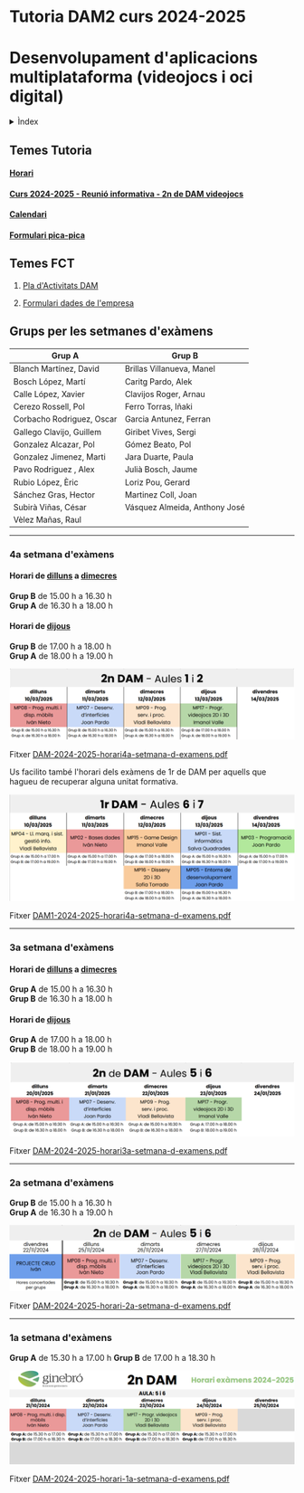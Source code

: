 # Tutoria DAM2 curs 2024-2025

# Desenvolupament d'aplicacions multiplataforma (videojocs i oci digital)

<details><summary>Ìndex</summary>
<hr>

### **1.** [Temes tutoria](#temes-tutoria)

### **2.** [Temes FCT](#temes-fct)

### **3.** [Grups per les setmanes d'exàmens](#grups-per-les-setmanes-dexàmens)

#### &nbsp;&nbsp;&nbsp;&nbsp;&nbsp;&nbsp;  **3.1.** [1a setmana d'exàmens](#1a-setmana-dexàmens)

<hr>
</details>

## Temes Tutoria

#### [Horari](./horari-dam2-2024-2025.pdf)

#### [Curs 2024-2025 - Reunió informativa - 2n de DAM videojocs](./reunio-families-dam2-curs-2024-2025.pdf)

#### [Calendari](https://calendar.google.com/calendar/embed?src=c_0fdb75ac4a12020449ceee819dd9100fa7216a5b580b8b49064a3ec58135d5b4%40group.calendar.google.com&ctz=Europe%2FMadrid)

#### [Formulari pica-pica](https://forms.gle/ZehDY8qG8WpdgQUv7)

## Temes FCT

1. [Pla d'Activitats DAM](pla-d-activitats-dam.pdf)

1. [Formulari dades de l'empresa](https://docs.google.com/forms/d/1SP3yrdzbV2eXbzPK0fYHxTcMViiIIRzJzUUWpru14T4)


## Grups per les setmanes d'exàmens

|**Grup A**|**Grup B**|
|----|----|
|Blanch Martínez, David|Brillas Villanueva, Manel|
|Bosch López, Martí|Caritg Pardo, Alek|
|Calle López, Xavier|Clavijos Roger, Arnau|
|Cerezo Rossell, Pol|Ferro Torras, Iñaki|
|Corbacho Rodriguez, Oscar|Garcia Antunez, Ferran|
|Gallego Clavijo, Guillem|Giribet Vives, Sergi|
|Gonzalez Alcazar, Pol|Gómez Beato, Pol|
|Gonzalez Jimenez, Marti|Jara Duarte, Paula|
|Pavo Rodriguez , Alex|Julià Bosch, Jaume|
|Rubio López, Èric|Loriz Pou, Gerard|
|Sánchez Gras, Hector|Martinez Coll, Joan|
|Subirà Viñas, César|Vásquez Almeida, Anthony José|
|Vèlez Mañas, Raul||


<hr>

### 4a setmana d'exàmens

#### Horari de <u>dilluns</u> a <u>dimecres</u>

**Grup B** de 15.00 h a 16.30 h<br>**Grup A** de 16.30 h a 18.00 h

#### Horari de <u>dijous</u>

**Grup B** de 17.00 h a 18.00 h<br>**Grup A** de 18.00 h a 19.00 h

![DAM-2024-2025-horari-4a-setmana-d-examens](DAM-2024-2025-horari-4a-setmana-d-examens.png)

Fitxer [DAM-2024-2025-horari4a-setmana-d-examens.pdf](./DAM-2024-2025-horari-4a-setmana-d-examens.pdf)

Us facilito també l'horari dels exàmens de 1r de DAM per aquells que hagueu de recuperar alguna unitat formativa.

![DAM1-2024-2025-horari-4a-setmana-d-examens](DAM1-2024-2025-horari-4a-setmana-d-examens.png)

Fitxer [DAM1-2024-2025-horari4a-setmana-d-examens.pdf](./DAM1-2024-2025-horari-4a-setmana-d-examens.pdf)


<hr>

### 3a setmana d'exàmens

#### Horari de <u>dilluns</u> a <u>dimecres</u>

**Grup A** de 15.00 h a 16.30 h<br>**Grup B** de 16.30 h a 18.00 h

#### Horari de <u>dijous</u>

**Grup A** de 17.00 h a 18.00 h<br>**Grup B** de 18.00 h a 19.00 h

![DAM-2024-2025-horari-3a-setmana-d-examens](DAM-2024-2025-horari-3a-setmana-d-examens.png)

Fitxer [DAM-2024-2025-horari3a-setmana-d-examens.pdf](./DAM-2024-2025-horari-3a-setmana-d-examens.pdf)

<hr>


### 2a setmana d'exàmens

**Grup B** de 15.00 h a 16.30 h<br>**Grup A** de 16.30 h a 19.00 h

![DAM-2024-2025-horari-2a-setmana-d-examens](DAM-2024-2025-horari-2a-setmana-d-examens.png)

Fitxer [DAM-2024-2025-horari-2a-setmana-d-examens.pdf](./DAM-2024-2025-horari-2a-setmana-d-examens.pdf)

<hr>

### 1a setmana d'exàmens

**Grup A** de 15.30 h a 17.00 h       **Grup B** de 17.00 h a 18.30 h

![alt text](horari-dam2-1a-setmana-examens.png)

Fitxer [DAM-2024-2025-horari-1a-setmana-d-examens.pdf](./DAM-2024-2025-horari-1a-setmana-d-examens.pdf)